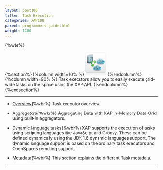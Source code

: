 ```yaml
---
layout: post100
title:  Task Execution
categories: XAP100
parent: programmers-guide.html
weight: 1100
---
```


{%wbr%}

{%section%}
{%column width=10% %}
![executor.png](/attachment_files/subject/executor.png)
{%endcolumn%}
{%column width=90% %}
Task executors allow you to easily execute grid-wide tasks on the space using the XAP API.
{%endcolumn%}
{%endsection%}

<hr/>


- [Overview](./task-execution-over-the-space.html){%wbr%}
Task executor overview.

- [Aggregators](./aggregators.html){%wbr%}
Aggregating Data with XAP In-Memory Data-Grid using built-in aggregators.

- [Dynamic language tasks](./dynamic-language-tasks.html){%wbr%}
XAP supports the execution of tasks using scripting languages like JavaScipt and Groovy. These can be defined dynamically using the JDK 1.6 dynamic languages support. The dynamic language support is based on the ordinary task executors and OpenSpaces remoting support.


- [Metadata](./task-metadata.html){%wbr%}
This section explains the different Task metadata.
<hr/>
